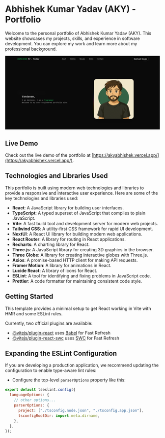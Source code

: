 # Abhishek Kumar Yadav (AKY) - Portfolio

Welcome to the personal portfolio of Abhishek Kumar Yadav (AKY). This website showcases my projects, skills, and experience in software development. You can explore my work and learn more about my professional background.

![Portfolio Preview](public/assets/portfolio-thumb.png)

## Live Demo

Check out the live demo of the portfolio at [https://akyabhishek.vercel.app/](https://akyabhishek.vercel.app/).

## Technologies and Libraries Used

This portfolio is built using modern web technologies and libraries to provide a responsive and interactive user experience. Here are some of the key technologies and libraries used:

- **React**: A JavaScript library for building user interfaces.
- **TypeScript**: A typed superset of JavaScript that compiles to plain JavaScript.
- **Vite**: A fast build tool and development server for modern web projects.
- **Tailwind CSS**: A utility-first CSS framework for rapid UI development.
- **NextUI**: A React UI library for building modern web applications.
- **React Router**: A library for routing in React applications.
- **Recharts**: A charting library for React.
- **Three.js**: A JavaScript library for creating 3D graphics in the browser.
- **Three Globe**: A library for creating interactive globes with Three.js.
- **Axios**: A promise-based HTTP client for making API requests.
- **Framer Motion**: A library for animations in React.
- **Lucide React**: A library of icons for React.
- **ESLint**: A tool for identifying and fixing problems in JavaScript code.
- **Prettier**: A code formatter for maintaining consistent code style.

## Getting Started

This template provides a minimal setup to get React working in Vite with HMR and some ESLint rules.

Currently, two official plugins are available:

- [@vitejs/plugin-react](https://github.com/vitejs/vite-plugin-react/blob/main/packages/plugin-react/README.md) uses [Babel](https://babeljs.io/) for Fast Refresh
- [@vitejs/plugin-react-swc](https://github.com/vitejs/vite-plugin-react-swc) uses [SWC](https://swc.rs/) for Fast Refresh

## Expanding the ESLint Configuration

If you are developing a production application, we recommend updating the configuration to enable type-aware lint rules:

- Configure the top-level `parserOptions` property like this:

```js
export default tseslint.config({
  languageOptions: {
    // other options...
    parserOptions: {
      project: ["./tsconfig.node.json", "./tsconfig.app.json"],
      tsconfigRootDir: import.meta.dirname,
    },
  },
});
```
